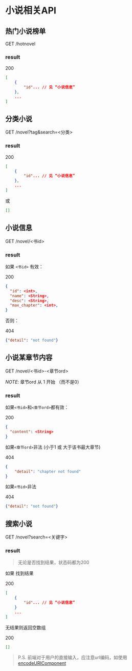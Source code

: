 
# 小说相关API

## 热门小说榜单
GET
/hotnovel

### result

200

```JSON
[
    {
        "id"... // 见 “小说信息”
    },
    ...
]
```

## 分类小说
GET
/novel?tag&search=<分类>

### result
200

```JSON
[
    {
        "id"... // 见 “小说信息”
    },
    ...
]
```
或
```JSON
[]
```

## 小说信息
GET
/novel/<书id>

### result
如果 `<书id>` 有效：

200

```JSON
{
  "id": <int>,
  "name": <String>,
  "desc": <String>,
  "max_chapter": <int>,
}
```

否则：

404

```JSON
{"detail": "not found"}
```

## 小说某章节内容
GET
/novel/<书id>-<章节ord>

*NOTE*: 章节ord 从 1 开始 （而不是0）

### result
如果`<书id>`和`<章节ord>`都有效：

200

```JSON
{
  "content": <String>
}
```

如果`<章节ord>`非法 (小于1 或 大于该书最大章节)

404

```JSON
{
    "detail": "chapter not found"
}
```


如果`<书id>`非法

404

```JSON
{"detail": "not found"}
```

## 搜索小说
GET
/novel?search=<关键字>

### result

> 无论是否找到结果，状态码都为200

如果 找到结果

200

```JSON
[
    {
        "id"... // 见 “小说信息”
    }
    ...
]
```

无结果则返回空数组

200

```JSON
[]
```

> P.S. 前端对于用户的直接输入，应注意url编码，如使用[encodeURIComponent]( https://developer.mozilla.org/en-US/docs/Web/JavaScript/Reference/Global_Objects/encodeURIComponent)

